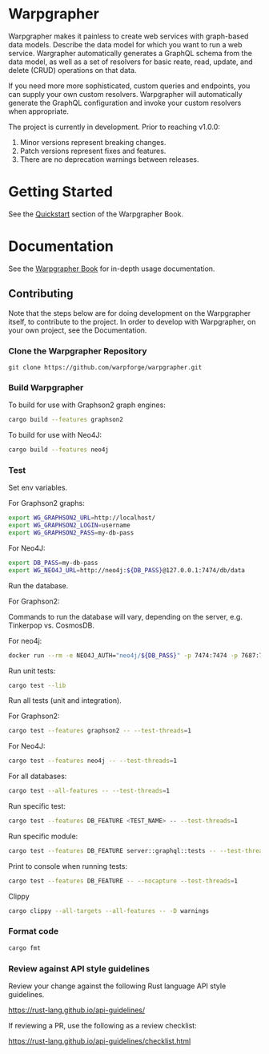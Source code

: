 # Warpgrapher

Warpgrapher makes it painless to create web services with graph-based data
models. Describe the data model for which you want to run a web service.
Wargrapher automatically generates a GraphQL schema from the data model, as well
as a set of resolvers for basic reate, read, update, and delete (CRUD)
operations on that data.

If you need more more sophisticated, custom queries and endpoints, you can
supply your own custom resolvers. Warpgrapher will automatically generate the
GraphQL configuration and invoke your custom resolvers when appropriate.

The project is currently in development. Prior to reaching v1.0.0:

1. Minor versions represent breaking changes.
2. Patch versions represent fixes and features.
3. There are no deprecation warnings between releases.

# Getting Started

See the [Quickstart]() section of the Warpgrapher Book. 

# Documentation

See the [Warpgrapher Book]() for in-depth usage documentation. 

## Contributing

Note that the steps below are for doing development on the Warpgrapher itself,
to contribute to the project. In order to develop with Warpgrapher, on your own
project, see the Documentation.

### Clone the Warpgrapher Repository

```
git clone https://github.com/warpforge/warpgrapher.git
```

### Build Warpgrapher

To build for use with Graphson2 graph engines:

```bash
cargo build --features graphson2
```

To build for use with Neo4J:

```bash
cargo build --features neo4j
```

### Test

Set env variables.

For Graphson2 graphs:

```bash
export WG_GRAPHSON2_URL=http://localhost/
export WG_GRAPHSON2_LOGIN=username
export WG_GRAPHSON2_PASS=my-db-pass
```

For Neo4J:

```bash
export DB_PASS=my-db-pass
export WG_NEO4J_URL=http://neo4j:${DB_PASS}@127.0.0.1:7474/db/data
```

Run the database.

For Graphson2:

Commands to run the database will vary, depending on the server, e.g. Tinkerpop vs. CosmosDB.

For neo4j:

```bash
docker run --rm -e NEO4J_AUTH="neo4j/${DB_PASS}" -p 7474:7474 -p 7687:7687 neo4j:3.5
```

Run unit tests:

```bash
cargo test --lib
```

Run all tests (unit and integration).

For Graphson2:

```bash
cargo test --features graphson2 -- --test-threads=1
```

For Neo4J:

```bash
cargo test --features neo4j -- --test-threads=1
```

For all databases:

```bash
cargo test --all-features -- --test-threads=1
```

Run specific test:

```bash
cargo test --features DB_FEATURE <TEST_NAME> -- --test-threads=1
```

Run specific module:

```bash
cargo test --features DB_FEATURE server::graphql::tests -- --test-threads=1
```

Print to console when running tests:

```bash
cargo test --features DB_FEATURE -- --nocapture --test-threads=1
```

Clippy

```bash
cargo clippy --all-targets --all-features -- -D warnings
```

### Format code

```bash
cargo fmt
```

### Review against API style guidelines

Review your change against the following Rust language API style guidelines.

https://rust-lang.github.io/api-guidelines/

If reviewing a PR, use the following as a review checklist:

https://rust-lang.github.io/api-guidelines/checklist.html